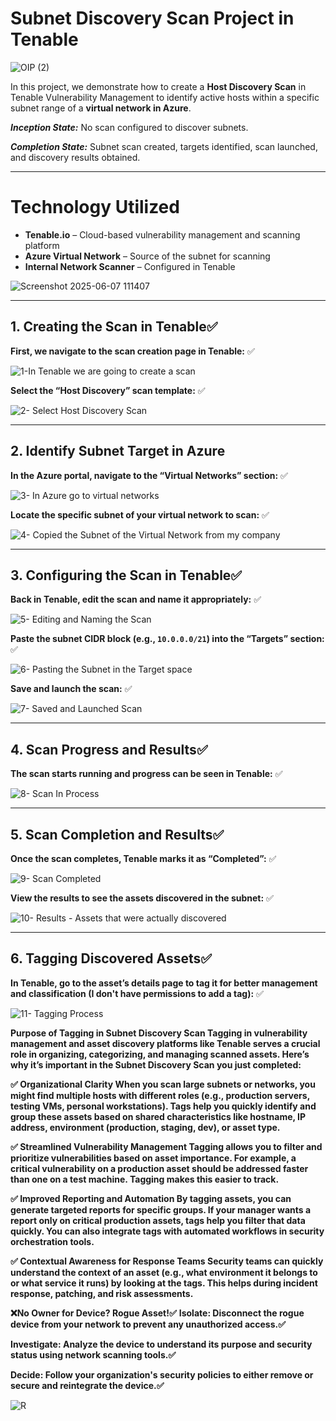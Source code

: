 # Subnet Discovery Scan Project in Tenable

![OIP (2)](https://github.com/user-attachments/assets/cc9849ac-fd25-4806-aeee-864d888c796c)

In this project, we demonstrate how to create a **Host Discovery Scan** in Tenable Vulnerability Management to identify active hosts within a specific subnet range of a **virtual network in Azure**.

_**Inception State:**_ No scan configured to discover subnets.

_**Completion State:**_ Subnet scan created, targets identified, scan launched, and discovery results obtained.

---

# Technology Utilized
- **Tenable.io** – Cloud-based vulnerability management and scanning platform
- **Azure Virtual Network** – Source of the subnet for scanning
- **Internal Network Scanner** – Configured in Tenable

![Screenshot 2025-06-07 111407](https://github.com/user-attachments/assets/8470b8ce-40b4-4b6c-839c-86b3887f4844)

---

## 1. Creating the Scan in Tenable✅

**First, we navigate to the scan creation page in Tenable:** ✅

![1-In Tenable we are going to create a scan](https://github.com/user-attachments/assets/cb48323e-e1d1-4f65-9c7a-a343b1289f2b)

**Select the “Host Discovery” scan template:** ✅

![2- Select Host Discovery Scan](https://github.com/user-attachments/assets/5b06a698-fb69-4320-ada9-56daca7066bb)

---

## 2. Identify Subnet Target in Azure

**In the Azure portal, navigate to the “Virtual Networks” section:** ✅

![3- In Azure go to virtual networks](https://github.com/user-attachments/assets/cb4e1b5a-7b1e-4270-b42b-a7d946d44ed9)

**Locate the specific subnet of your virtual network to scan:** ✅

![4- Copied the Subnet of the Virtual Network from my company](https://github.com/user-attachments/assets/1e03e043-e32b-4e0a-a99b-bf8aff73cde5)

---

## 3. Configuring the Scan in Tenable✅

**Back in Tenable, edit the scan and name it appropriately:** ✅

![5- Editing and Naming the Scan](https://github.com/user-attachments/assets/4ccd1310-3f77-4bb7-af06-c7f72e708781)

**Paste the subnet CIDR block (e.g., `10.0.0.0/21`) into the “Targets” section:** ✅

![6- Pasting the Subnet in the Target space](https://github.com/user-attachments/assets/cc241520-fd88-45bd-9e26-7823152c9121)

**Save and launch the scan:** ✅
 
![7- Saved and Launched Scan](https://github.com/user-attachments/assets/adfebc7f-613f-483c-ad49-f509527aa814)

---

## 4. Scan Progress and Results✅

**The scan starts running and progress can be seen in Tenable:** ✅

![8- Scan In Process](https://github.com/user-attachments/assets/f20f6fab-6dba-4eb5-9257-3d5bb96e4aef)

---

## 5. Scan Completion and Results✅

**Once the scan completes, Tenable marks it as “Completed”:** ✅

![9- Scan Completed](https://github.com/user-attachments/assets/065cfc64-7608-464a-97b4-c278c57f58fa)

**View the results to see the assets discovered in the subnet:** ✅

![10- Results - Assets that were actually discovered](https://github.com/user-attachments/assets/b32e2a61-7b8a-4d0e-930d-c3dd3cd9203a)

---

## 6. Tagging Discovered Assets✅

**In Tenable, go to the asset’s details page to tag it for better management and classification (I don't have permissions to add a tag):** ✅

![11- Tagging Process](https://github.com/user-attachments/assets/fc407ac0-263f-4a30-94c5-16ec368686d9)

**Purpose of Tagging in Subnet Discovery Scan
Tagging in vulnerability management and asset discovery platforms like Tenable serves a crucial role in organizing, categorizing, and managing scanned assets. Here’s why it’s important in the Subnet Discovery Scan you just completed:**

**✅ Organizational Clarity
When you scan large subnets or networks, you might find multiple hosts with different roles (e.g., production servers, testing VMs, personal workstations). Tags help you quickly identify and group these assets based on shared characteristics like hostname, IP address, environment (production, staging, dev), or asset type.**

**✅ Streamlined Vulnerability Management
Tagging allows you to filter and prioritize vulnerabilities based on asset importance. For example, a critical vulnerability on a production asset should be addressed faster than one on a test machine. Tagging makes this easier to track.**

**✅ Improved Reporting and Automation
By tagging assets, you can generate targeted reports for specific groups. If your manager wants a report only on critical production assets, tags help you filter that data quickly. You can also integrate tags with automated workflows in security orchestration tools.**

**✅ Contextual Awareness for Response Teams
Security teams can quickly understand the context of an asset (e.g., what environment it belongs to or what service it runs) by looking at the tags. This helps during incident response, patching, and risk assessments.**

**❌No Owner for Device? Rogue Asset!✅**
**Isolate: Disconnect the rogue device from your network to prevent any unauthorized access.✅**

**Investigate: Analyze the device to understand its purpose and security status using network scanning tools.✅**

**Decide: Follow your organization's security policies to either remove or secure and reintegrate the device.✅**

![R](https://github.com/user-attachments/assets/15a0c50e-9055-44de-9dee-949266ab6f79)
